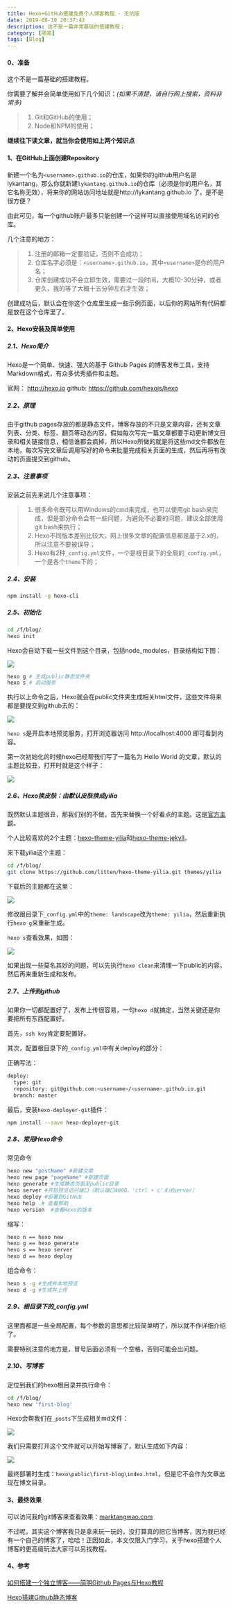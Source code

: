 ```yaml
---
title: Hexo+GitHub搭建免费个人博客教程 - 无坑版
date: 2019-08-10 20:37:43
description: 这不是一篇非常基础的搭建教程；
category: [随笔]
tags: [Blog]
---
```




#### 0、准备

这个不是一篇基础的搭建教程。

你需要了解并会简单使用如下几个知识：*(如果不清楚，请自行网上搜索，资料非常多)*

>1. Git和GitHub的使用；
>2. Node和NPM的使用；

**继续往下读文章，就当你会使用如上两个知识点**



#### 1、在GitHub上面创建Repository

新建一个名为`<username>.github.io`的仓库，如果你的github用户名是lykantang，那么你就新建`lykantang.github.io`的仓库（必须是你的用户名，其它名称无效），将来你的网站访问地址就是http://lykantang.github.io 了，是不是很方便？

由此可见，每一个github账户最多只能创建一个这样可以直接使用域名访问的仓库。

几个注意的地方：

>1. 注册的邮箱一定要验证，否则不会成功；
>2. 仓库名字必须是：`<username>.github.io`，其中`<username>`是你的用户名；
>3. 仓库创建成功不会立即生效，需要过一段时间，大概10-30分钟，或者更久，我的等了大概十五分钟左右才生效；

创建成功后，默认会在你这个仓库里生成一些示例页面，以后你的网站所有代码都是放在这个仓库里了。



#### 2、Hexo安装及简单使用

##### 2.1、Hexo简介

Hexo是一个简单、快速、强大的基于 Github Pages 的博客发布工具，支持Markdown格式，有众多优秀插件和主题。

官网： http://hexo.io
github: https://github.com/hexojs/hexo



##### 2.2、原理

由于github pages存放的都是静态文件，博客存放的不只是文章内容，还有文章列表、分类、标签、翻页等动态内容，假如每次写完一篇文章都要手动更新博文目录和相关链接信息，相信谁都会疯掉，所以Hexo所做的就是将这些md文件都放在本地，每次写完文章后调用写好的命令来批量完成相关页面的生成，然后再将有改动的页面提交到github。



##### 2.3、注意事项

安装之前先来说几个注意事项：

>	1. 很多命令既可以用Windows的cmd来完成，也可以使用git bash来完成，但是部分命令会有一些问题，为避免不必要的问题，建议全部使用git bash来执行；
>	2. Hexo不同版本差别比较大，网上很多文章的配置信息都是基于2.x的，所以注意不要被误导；
>	3. Hexo有2种`_config.yml`文件，一个是根目录下的全局的`_config.yml`，一个是各个`theme`下的；



##### 2.4、安装

~~~bash
npm install -g hexo-cli
~~~



##### 2.5、初始化

```bash
cd /f/blog/
hexo init
```

Hexo会自动下载一些文件到这个目录，包括node_modules，目录结构如下图：

![](/resource/image/BuildBlogWebsiteByHexoWithGithub-Begining/hexoinit.png)



~~~bash
hexo g # 生成public静态文件夹
hexo s # 启动服务
~~~

执行以上命令之后，Hexo就会在public文件夹生成相关html文件，这些文件将来都是要提交到github去的：

![](/resource/image/BuildBlogWebsiteByHexoWithGithub-Begining/hexopublic.png)

`hexo s`是开启本地预览服务，打开浏览器访问 http://localhost:4000 即可看到内容。

第一次初始化的时候hexo已经帮我们写了一篇名为 Hello World 的文章，默认的主题比较丑，打开时就是这个样子：

![](/resource/image/BuildBlogWebsiteByHexoWithGithub-Begining/hexodefault.png)



##### 2.6、Hexo换皮肤：由默认皮肤换成yilia

既然默认主题很丑，那我们别的不做，首先来替换一个好看点的主题。这是[官方主题](https://hexo.io/themes/)。

个人比较喜欢的2个主题：[hexo-theme-yilia](https://github.com/litten/hexo-theme-yilia)和[hexo-theme-jekyll](https://github.com/pinggod/hexo-theme-jekyll)。

来下载yilia这个主题：

~~~bash
cd /f/blog/
git clone https://github.com/litten/hexo-theme-yilia.git themes/yilia
~~~

下载后的主题都在这里：

![](/resource/image/BuildBlogWebsiteByHexoWithGithub-Begining/hexotheme.png)

修改跟目录下`_config.yml`中的`theme: landscape`改为`theme: yilia`，然后重新执行`hexo g`来重新生成。

`hexo s`查看效果，如图：

![](/resource/image/BuildBlogWebsiteByHexoWithGithub-Begining/hexothemeyilia.png)

如果出现一些莫名其妙的问题，可以先执行`hexo clean`来清理一下public的内容，然后再来重新生成和发布。



##### 2.7、上传到github

如果你一切都配置好了，发布上传很容易，一句`hexo d`就搞定，当然关键还是你要把所有东西配置好。

首先，`ssh key`肯定要配置好。

其次，配置根目录下的`_config.yml`中有关deploy的部分：

正确写法：

~~~bash
deploy:
  type: git
  repository: git@github.com:<username>/<username>.github.io.git
  branch: master
~~~

最后，安装`hexo-deployer-git`插件：

~~~bash
npm install --save hexo-deployer-git
~~~



##### 2.8、常用Hexo命令

常见命令

~~~bash
hexo new "postName" #新建文章
hexo new page "pageName" #新建页面
hexo generate #生成静态页面至public目录
hexo server #开启预览访问端口（默认端口4000，'ctrl + c'关闭server）
hexo deploy #部署到GitHub
hexo help  # 查看帮助
hexo version  #查看Hexo的版本
~~~

缩写：

~~~bash
hexo n == hexo new
hexo g == hexo generate
hexo s == hexo server
hexo d == hexo deploy
~~~

组合命令：

~~~bash
hexo s -g #生成并本地预览
hexo d -g #生成并上传
~~~



##### 2.9、根目录下的_config.yml

这里面都是一些全局配置，每个参数的意思都比较简单明了，所以就不作详细介绍了。

需要特别注意的地方是，冒号后面必须有一个空格，否则可能会出问题。



##### 2.10、写博客

定位到我们的hexo根目录并执行命令：

~~~bash
cd /f/blog/
hexo new 'first-blog'
~~~

Hexo会帮我们在`_posts`下生成相关md文件：

![](/resource/image/BuildBlogWebsiteByHexoWithGithub-Begining/hexofirstblog.png)

我们只需要打开这个文件就可以开始写博客了，默认生成如下内容：

![](/resource/image/BuildBlogWebsiteByHexoWithGithub-Begining/hexofirstblogwrite.png)

最终部署时生成：`hexo\public\first-blog\index.html`，但是它不会作为文章出现在博文目录。



#### 3、最终效果

可以访问我的git博客来查看效果：[marktangwao.com](https://marktangwao.com)

不过呢，其实这个博客我只是拿来玩一玩的，没打算真的把它当博客，因为我已经有一个自己的博客了，哈哈！正因如此，本文仅限入门学习，关于hexo搭建个人博客的更高级玩法大家可以另找教程。



#### 4、参考

[如何搭建一个独立博客——简明Github Pages与Hexo教程](https://www.jianshu.com/p/05289a4bc8b2)

[Hexo搭建Github静态博客](https://www.cnblogs.com/zhcncn/p/4097881.html)





























